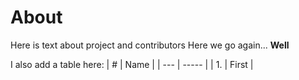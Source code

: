 # About

Here is text about project and contributors
Here we go again...
**Well**

I also add a table here:
| #   | Name  |
| --- | ----- |
| 1.  | First |